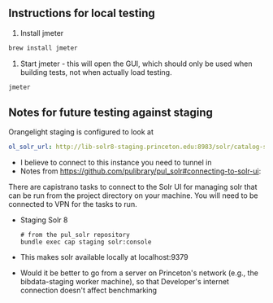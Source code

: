 ## Instructions for local testing
1. Install jmeter
```bash
brew install jmeter 
```
1. Start jmeter - this will open the GUI, which should only be used when building tests, not when actually load testing.
```bash
jmeter
```

## Notes for future testing against staging
Orangelight staging is configured to look at
```yaml
ol_solr_url: http://lib-solr8-staging.princeton.edu:8983/solr/catalog-staging
```
* I believe to connect to this instance you need to tunnel in
* Notes from https://github.com/pulibrary/pul_solr#connecting-to-solr-ui:

There are capistrano tasks to connect to the Solr UI for managing solr that can be run from the project directory on your machine.  You will need to be connected to VPN for the tasks to run.

 * Staging Solr 8
   ```
   # from the pul_solr repository
   bundle exec cap staging solr:console
   ```
* This makes solr available locally at localhost:9379

* Would it be better to go from a server on Princeton's network (e.g., the bibdata-staging worker machine), so that Developer's internet connection doesn't affect benchmarking


